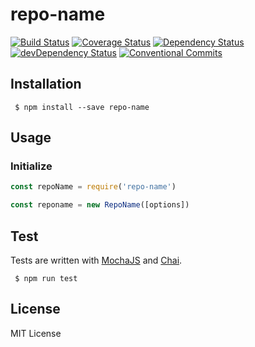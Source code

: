# repo-name

[![Build Status][travis-image]][travis-url]
[![Coverage Status][coveralls-image]][coveralls-url]
[![Dependency Status][david-image]][david-url]
[![devDependency Status][david-dev-image]][david-dev-url]
[![Conventional Commits][commits-image]][commits-url]

[travis-image]: https://travis-ci.org/author-name/repo-name.svg?branch=master
[travis-url]: https://travis-ci.org/author-name/repo-name
[coveralls-image]: https://coveralls.io/repos/github/author-name/repo-name/badge.svg?branch=master
[coveralls-url]: https://coveralls.io/github/author-name/repo-name?branch=master
[david-image]: https://david-dm.org/author-name/repo-name.svg
[david-url]: https://david-dm.org/author-name/repo-name
[david-dev-image]: https://david-dm.org/author-name/repo-name/dev-status.svg
[david-dev-url]: https://david-dm.org/author-name/repo-name?type=dev
[commits-image]: https://img.shields.io/badge/Conventional%20Commits-1.0.0-green.svg
[commits-url]: https://conventionalcommits.org

## Installation

```
 $ npm install --save repo-name
```

## Usage

### Initialize

```js
const repoName = require('repo-name')

const reponame = new RepoName([options])
```

## Test

Tests are written with [MochaJS](https://mochajs.org/) and
[Chai](http://chaijs.com/).

```
 $ npm run test
```

## License

MIT License
